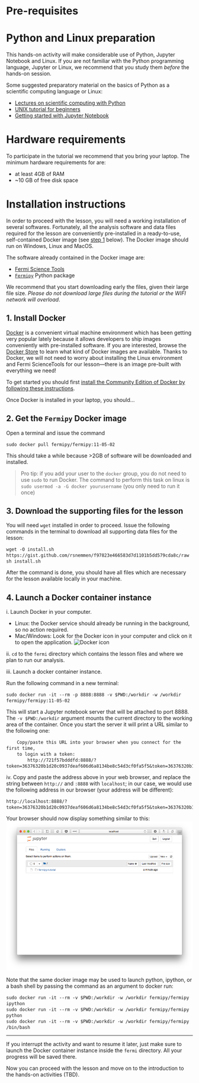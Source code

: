 Pre-requisites
=================

# Python and Linux preparation

This hands-on activity will make considerable use of Python, Jupyter Notebook and Linux. If you are not familiar with the Python programming language, Jupyter or Linux, we recommend that you study them *before* the hands-on session. 

Some suggested  preparatory material on the basics of Python as a scientific computing language or Linux: 

- [Lectures on scientific computing with Python](https://github.com/jrjohansson/scientific-python-lectures)
- [UNIX tutorial for beginners](http://www.ee.surrey.ac.uk/Teaching/Unix/)
- [Getting started with Jupyter Notebook](https://medium.com/codingthesmartway-com-blog/getting-started-with-jupyter-notebook-for-python-4e7082bd5d46)


# Hardware requirements

To participate in the tutorial we recommend that you bring your laptop. The minimum hardware requirements for are: 

- at least 4GB of RAM 
- ~10 GB of free disk space

# Installation instructions

In order to proceed with the lesson, you will need a working installation of several softwares. Fortunately, all the analysis software and data files required for the lesson are conveniently pre-installed in a ready-to-use, self-contained Docker image (see [step 1](#1-install-docker) below). The Docker image should run on Windows, Linux and MacOS. 

The software already contained in the Docker image are:

- [Fermi Science Tools](https://fermi.gsfc.nasa.gov/ssc/data/analysis/software/)
- [`Fermipy`](https://fermipy.readthedocs.io/en/latest/) Python package 

We recommend that you start downloading early the files, given their large file size. *Please do not download large files during the tutorial or the WIFI network will overload*. 

## 1. Install Docker

[Docker](https://www.docker.com) is a convenient virtual machine environment which has been getting very popular lately because it allows developers to ship images conveniently with pre-installed software. If you are interested, browse the [Docker Store](https://store.docker.com) to learn what kind of Docker images are available. Thanks to Docker, we will not need to worry about installing the Linux environment and Fermi ScienceTools for our lesson—there is an image pre-built with everything we need! 

To get started you should first [install the Community Edition of Docker by following these instructions](https://www.docker.com/community-edition). 

Once Docker is installed in your laptop, you should...

## 2. Get the `Fermipy` Docker image

Open a terminal and issue the command

    sudo docker pull fermipy/fermipy:11-05-02

This should take a while because >2GB of software will be downloaded and installed.

> Pro tip: if you add your user to the `docker` group, you do not need to use `sudo` to run Docker. The command to perform this task on linux is `sudo usermod -a -G docker yourusername` (you only need to run it once)

## 3. Download the supporting files for the lesson

You will need `wget` installed in order to proceed. Issue the following commands in the terminal to download all supporting data files for the lesson:

    wget -O install.sh https://gist.github.com/rsnemmen/f97823e466583d7d1101b5dd579cda8c/raw
    sh install.sh

After the command is done, you should have all files which are necessary for the lesson available locally in your machine.

## 4. Launch a Docker container instance

i. Launch Docker in your computer. 

- Linux: the Docker service should already be running in the background, so no action required.
- Mac/Windows: Look for the Docker icon in your computer and click on it to open the application. ![](https://www.brianweet.com/assets/docker-blog-1/docker-logo.png "Docker icon")

ii. `cd` to the `fermi` directory which contains the lesson files and where we plan to run our analysis. 

iii. Launch a docker container instance.

Run the following command in a new terminal:

```
sudo docker run -it --rm -p 8888:8888 -v $PWD:/workdir -w /workdir fermipy/fermipy:11-05-02
```

This will start a Jupyter notebook server that will be attached to port 8888. The `-v $PWD:/workdir` argument mounts the current directory to the working area of the container. Once you start the server it will print a URL similar to the following one:

```
    Copy/paste this URL into your browser when you connect for the first time,
    to login with a token:
        http://721f57bdddfd:8888/?token=36376320b1d20c0937deaf606d6a8134be8c54d3cf0fa5f5&token=36376320b1d20c0937deaf606d6a8134be8c54d3cf0fa5f5
```

iv. Copy and paste the address above in your web browser, and replace the string between `http://` and `:8888` with `localhost`; in our case, we would use the following address in our browser (your address will be different):

```     
http://localhost:8888/?token=36376320b1d20c0937deaf606d6a8134be8c54d3cf0fa5f5&token=36376320b1d20c0937deaf606d6a8134be8c54d3cf0fa5f5
```

Your browser should now display something similar to this: ![](./Screenshot-jupyter.png "Web browser after successful launching of Jupyter Notebook from Docker instance")

Note that the same docker image may be used to launch python, ipython, or a bash shell by passing the command as an argument to docker run:

```
sudo docker run -it --rm -v $PWD:/workdir -w /workdir fermipy/fermipy ipython
sudo docker run -it --rm -v $PWD:/workdir -w /workdir fermipy/fermipy python
sudo docker run -it --rm -v $PWD:/workdir -w /workdir fermipy/fermipy /bin/bash
```

- - - 

If you interrupt the activity and want to resume it later, just make sure to launch the Docker container instance inside the `fermi` directory. All your progress will be saved there.

Now you can proceed with the lesson and move on to the introduction to the hands-on activities (TBD).
